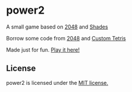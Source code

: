 # power2
A small game based on [2048](http://gabrielecirulli.github.io/2048/) and [Shades](http://www.uovo.dk/#shades)

Borrow some code from [2048](http://gabrielecirulli.github.io/2048/) and [Custom Tetris](http://ondras.github.io/custom-tetris/)

Made just for fun. [Play it here!](http://power2.tomo.wang/)

## License
power2 is licensed under the [MIT license.](https://github.com/tomowang/power2/blob/master/LICENSE)
